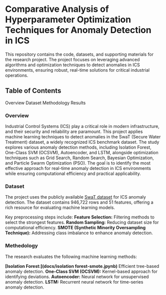 # Comparative Analysis of Hyperparameter Optimization Techniques for Anomaly Detection in ICS

This repository contains the code, datasets, and supporting materials for the research project. The project focuses on leveraging advanced algorithms and optimization techniques to detect anomalies in ICS environments, ensuring robust, real-time solutions for critical industrial operations.

## Table of Contents
Overview
Dataset
Methodology
Results
### Overview
Industrial Control Systems (ICS) play a critical role in modern infrastructure, and their security and reliability are paramount. This project applies machine learning techniques to detect anomalies in the SwaT (Secure Water Treatment) dataset, a widely recognized ICS benchmark dataset. The study explores various anomaly detection methods, including Isolation Forest, One-Class SVM (OCSVM), Autoencoder, and LSTM, alongside optimization techniques such as Grid Search, Random Search, Bayesian Optimization, and Particle Swarm Optimization (PSO).
The goal is to identify the most effective approach for real-time anomaly detection in ICS environments while ensuring computational efficiency and practical applicability.

### Dataset
The project uses the publicly available [SwaT dataset](https://itrust.sutd.edu.sg/itrust-labs_datasets/dataset_info/) for ICS anomaly detection. The dataset contains 946,722 rows and 51 features, offering a rich resource for evaluating machine learning models.

Key preprocessing steps include:
**Feature Selection:** Filtering methods to select the strongest features.
**Random Sampling:** Reducing dataset size for computational efficiency.
**SMOTE (Synthetic Minority Oversampling Technique):** Addressing class imbalance to enhance anomaly detection.

### Methedology
The research evaluates the following machine learning methods:

**[Isolation Forest:](docs/isolation forest-smote.jpynb)** Efficient tree-based anomaly detection.
**One-Class SVM (OCSVM):** Kernel-based approach for identifying deviations.
**Autoencoder:** Neural network for unsupervised anomaly detection.
**LSTM:** Recurrent neural network for time-series anomaly detection.
